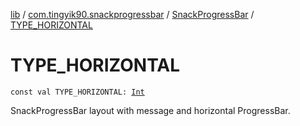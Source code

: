 [lib](../../index.md) / [com.tingyik90.snackprogressbar](../index.md) / [SnackProgressBar](index.md) / [TYPE_HORIZONTAL](./-t-y-p-e_-h-o-r-i-z-o-n-t-a-l.md)

# TYPE_HORIZONTAL

`const val TYPE_HORIZONTAL: `[`Int`](https://kotlinlang.org/api/latest/jvm/stdlib/kotlin/-int/index.html)

SnackProgressBar layout with message and horizontal ProgressBar.

